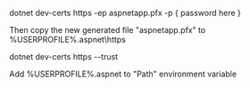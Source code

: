 dotnet dev-certs https -ep aspnetapp.pfx -p { password here }

Then copy the new generated file "aspnetapp.pfx" to %USERPROFILE%\.aspnet\https

dotnet dev-certs https --trust

Add %USERPROFILE%\.aspnet to "Path" environment variable